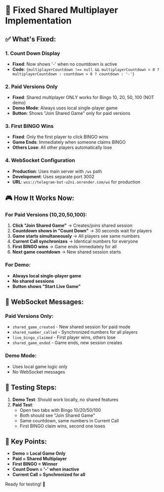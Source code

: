 # 🎯 Fixed Shared Multiplayer Implementation

## ✅ **What's Fixed:**

### **1. Count Down Display**
- **Fixed**: Now shows '-' when no countdown is active
- **Code**: `{multiplayerCountdown !== null && multiplayerCountdown > 0 ? multiplayerCountdown : countdown > 0 ? countdown : '-'}`

### **2. Paid Versions Only**
- **Fixed**: Shared multiplayer ONLY works for Bingo 10, 20, 50, 100 (NOT demo)
- **Demo Mode**: Always uses local single-player game
- **Button**: Shows "Join Shared Game" only for paid versions

### **3. First BINGO Wins**
- **Fixed**: Only the first player to click BINGO wins
- **Game Ends**: Immediately when someone claims BINGO
- **Others Lose**: All other players automatically lose

### **4. WebSocket Configuration**
- **Production**: Uses main server with `/ws` path  
- **Development**: Uses separate port 3002
- **URL**: `wss://telegram-bot-u2ni.onrender.com/ws` for production

## 🎮 **How It Works Now:**

### **For Paid Versions (10,20,50,100):**
1. **Click "Join Shared Game"** → Creates/joins shared session
2. **Countdown shows in "Count Down"** → 30 seconds wait for players
3. **Game starts simultaneously** → All players see same numbers
4. **Current Call synchronizes** → Identical numbers for everyone  
5. **First BINGO wins** → Game ends immediately for all
6. **Next game countdown** → New shared session starts

### **For Demo:**
- **Always local single-player game**
- **No shared sessions**
- **Button shows "Start Live Game"**

## 🔧 **WebSocket Messages:**

### **Paid Versions Only:**
- `shared_game_created` - New shared session for paid mode
- `shared_number_called` - Synchronized numbers for all players
- `live_bingo_claimed` - First player wins, others lose
- `shared_game_ended` - Game ends, new session creates

### **Demo Mode:**
- Uses local game logic only
- No WebSocket messages

## 🚀 **Testing Steps:**

1. **Demo Test**: Should work locally, no shared features
2. **Paid Test**: 
   - Open two tabs with Bingo 10/20/50/100
   - Both should see "Join Shared Game"
   - Same countdown, same numbers in Current Call
   - First BINGO claim wins, second one loses

## 🎯 **Key Points:**

- **Demo = Local Game Only**
- **Paid = Shared Multiplayer**  
- **First BINGO = Winner**
- **Count Down = '-' when inactive**
- **Current Call = Synchronized for all**

Ready for testing! 🚀
